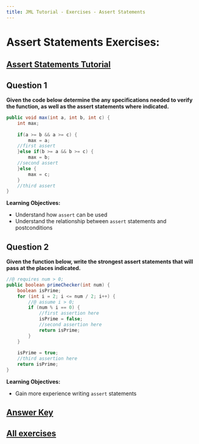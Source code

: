```yaml
---
title: JML Tutorial - Exercises - Assert Statements
---
```

# Assert Statements Exercises:
## **[Assert Statements Tutorial](https://www.openjml.org/tutorial/AssertStatement)**

## **Question 1**
**Given the code below determine the any specifications needed to verify the function, as well as the assert statements where indicated.**
```Java
public void max(int a, int b, int c) {
	int max;
	
	if(a >= b && a >= c) {
		max = a;
	//first assert
	}else if(b >= a && b >= c) {
		max = b;
	//second assert
	}else {
		max = c;
	}				
	//third assert
}
```
**Learning Objectives:** 
+ Understand how `assert` can be used
+ Understand the relationship between `assert` statements and postconditions 

## **Question 2**
**Given the function below, write the strongest assert statements that will pass at the places indicated.**
```Java
//@ requires num > 0;
public boolean primeChecker(int num) {
	boolean isPrime;
	for (int i = 2; i <= num / 2; i++) {
		//@ assume i > 0;
		if (num % i == 0) {
			//first assertion here
			isPrime = false;
			//second assertion here 
			return isPrime;
		}
	}
	
	isPrime = true;
	//third assertion here
	return isPrime;
}
```
**Learning Objectives:** 
+ Gain more experience writing `assert` statements

## **[Answer Key](AssertExKey.md)**
## **[All exercises](https://www.openjml.org/tutorial/exercises/exercises)**